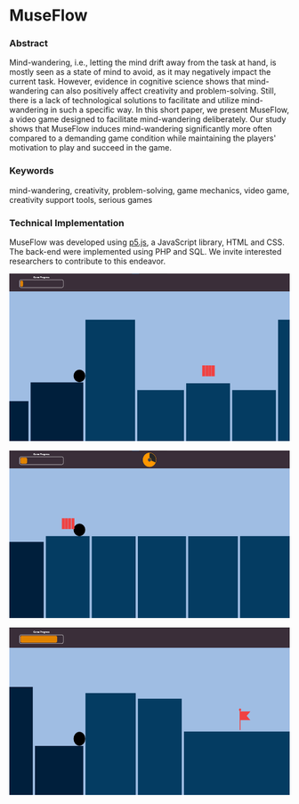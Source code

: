 # MuseFlow

### Abstract
Mind-wandering, i.e., letting the mind drift away from the task at hand, is mostly seen as a state of mind to avoid, as it may negatively impact the current task. However, evidence in cognitive science shows that mind-wandering can also positively affect creativity and problem-solving. Still, there is a lack of technological solutions to facilitate and utilize mind-wandering in such a specific way. In this short paper, we present MuseFlow, a video game designed to facilitate mind-wandering deliberately. Our study shows that MuseFlow induces mind-wandering significantly more often compared to a demanding game condition while maintaining the players' motivation to play and succeed in the game.

### Keywords
mind-wandering, creativity, problem-solving, game mechanics, video game, creativity support tools, serious games

### Technical Implementation
MuseFlow was developed using [p5.js](https://p5js.org/), a JavaScript library, HTML and CSS. The back-end were implemented using PHP and SQL. We invite interested researchers to contribute to this endeavor.

<p align="center">
  <a>
    <img src="Images/Starting.png" width=600 height=301>
  </a>
</p>

<p align="center">
  <a>
    <img src="Images/PowerUp.png" width=600 height=301>
  </a>
</p>

<p align="center">
  <a>
    <img src="Images/Goal.png" width=600 height=301>
  </a>
</p>


